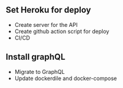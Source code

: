 ## Set Heroku for deploy

- Create server for the API
- Create github action script for deploy
- CI/CD

## Install graphQL

- Migrate to GraphQL
- Update dockerdile and docker-compose